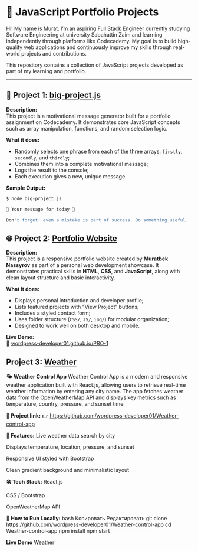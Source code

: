 # 💼 JavaScript Portfolio Projects

Hi! My name is Murat. I’m an aspiring Full Stack Engineer currently studying Software Engineering at university Sabahattin Zaim and learning independently through platforms like Codecademy. My goal is to build high-quality web applications and continuously improve my skills through real-world projects and contributions.

This repository contains a collection of JavaScript projects developed as part of my learning and portfolio.

---

## 🌟 Project 1: [big-project.js](https://github.com/wordpress-developer01/code-projects/blob/main/big-project.js)


**Description:**  
This project is a motivational message generator built for a portfolio assignment on Codecademy. It demonstrates core JavaScript concepts such as array manipulation, functions, and random selection logic.

**What it does:**
- Randomly selects one phrase from each of the three arrays: `firstly`, `secondly`, and `thirdly`;
- Combines them into a complete motivational message;
- Logs the result to the console;
- Each execution gives a new, unique message.

**Sample Output:**

```bash
$ node big-project.js

🌟 Your message for today 🌟

Don't forget: even a mistake is part of success. Do something useful.
```

## 🌐 Project 2: [Portfolio Website](https://github.com/wordpress-developer01/PRO-1)

**Description:**  
This project is a responsive portfolio website created by **Muratbek Nassyrov** as part of a personal web development showcase. It demonstrates practical skills in **HTML**, **CSS**, and **JavaScript**, along with clean layout structure and basic interactivity.

**What it does:**
- Displays personal introduction and developer profile;
- Lists featured projects with “View Project” buttons;
- Includes a styled contact form;
- Uses folder structure (`CSS/`, `JS/`, `img/`) for modular organization;
- Designed to work well on both desktop and mobile.

**Live Demo:**  
🔗 [wordpress-developer01.github.io/PRO-1](https://wordpress-developer01.github.io/PRO-1)


## Project 3: [Weather](https://github.com/wordpress-developer01/Weather-control-app)

**🌤️ Weather Control App**
Weather Control App is a modern and responsive weather application built with React.js, allowing users to retrieve real-time weather information by entering any city name. The app fetches weather data from the OpenWeatherMap API and displays key metrics such as temperature, country, pressure, and sunset time.

**🔗 Project link:**
👉 https://github.com/wordpress-developer01/Weather-control-app

**🔧 Features:**
Live weather data search by city

Displays temperature, location, pressure, and sunset

Responsive UI styled with Bootstrap

Clean gradient background and minimalistic layout

**🛠️ Tech Stack:**
React.js

CSS / Bootstrap

OpenWeatherMap API

**🚀 How to Run Locally:**
bash
Копировать
Редактировать
git clone https://github.com/wordpress-developer01/Weather-control-app
cd Weather-control-app
npm install
npm start

 **Live Demo** [Weather](wordpress-developer01.github.io/Weather-control-app/)






